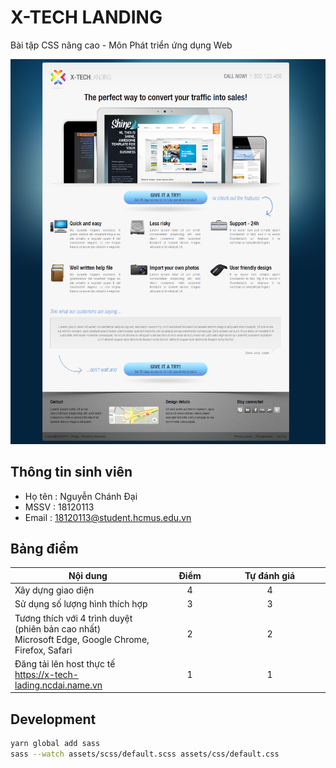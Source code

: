 # X-TECH LANDING

Bài tập CSS nâng cao - Môn Phát triển ứng dụng Web

![X-TECH LADING](./assets/images/preview.jpg)

<div style="page-break-after: always;"></div>

## Thông tin sinh viên

- Họ tên : Nguyễn Chánh Đại
- MSSV : 18120113
- Email : 18120113@student.hcmus.edu.vn

## Bảng điểm

| Nội dung | <div style="width: 64px">Điểm</div> | <div style="width: 164px">Tự đánh giá</div> |
|-|:-:|:-:|
| Xây dựng giao diện | 4 | 4 |
| Sử dụng số lượng hình thích hợp | 3 | 3 |
| Tương thích với 4 trình duyệt (phiên bản cao nhất)<br />Microsoft Edge, Google Chrome, Firefox, Safari | 2 | 2 |
| Đăng tải lên host thực tế<br />https://x-tech-lading.ncdai.name.vn | 1 | 1 |

## Development

```bash
yarn global add sass
sass --watch assets/scss/default.scss assets/css/default.css
```
